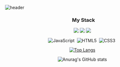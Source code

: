 ![header](https://capsule-render.vercel.app/api?type=slice&color=gradient&height=200&section=footer&text=To%20Become%20a%20DataScientist&fontSize=65)

<div align="center">

  ###  &nbsp; My Stack
  <div>
    <img src="https://img.shields.io/badge/Python-3776AB?style=plastic&logo=Python&logoColor=white"/></a>
    <img src="https://img.shields.io/badge/SQL-3776AB?style=plastic&logo=MySQL&logoColor=white"/></a>
    <img src="https://img.shields.io/badge/R-3776AB?style=plastic&logo=R&logoColor=white"/></a>
  </div>

  ![JavaScript](https://img.shields.io/badge/JavaScript-white?style=flat-square&logo=JavaScript&logoColor=F3E050)&nbsp;
  ![HTML5](https://img.shields.io/badge/HTML5-white?style=flat-square&logo=HTML5&logoColor=D65C37)&nbsp;
  ![CSS3](https://img.shields.io/badge/CSS3-white?style=flat-square&logo=CSS3&logoColor=3371B3)&nbsp;

  [![Top Langs](https://github-readme-stats.vercel.app/api/top-langs/?username=ryunada&layout=compact)](https://github.com/anuraghazra/github-readme-stats) 

  ![Anurag's GitHub stats](https://github-readme-stats.vercel.app/api?username=ryunada&show_icons=true&theme=radical)
</div>
